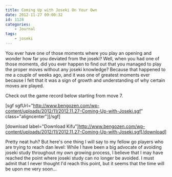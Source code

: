 ```yaml
---
title: Coming Up with Joseki On Your Own
date: 2012-11-27 09:00:32
id: 1128
categories:
	- Journal
tags:
	- joseki
---
```


You ever have one of those moments where you play an opening and wonder how far you deviated from the joseki? Well, when you had one of those moments, did you ever happen to find out that you managed to play the proper moves without any joseki knowledge? Because that happened to me a couple of weeks ago, and it was one of greatest moments ever because I felt that it was a sign of growth and understanding of why certain moves are played.

Check out the game record below starting from move 7.

[sgf sgfUrl="http://www.bengozen.com/wp-content/uploads/2012/11/2012.11.27-Coming-Up-with-Joseki.sgf" class="aligncenter"][/sgf]

[download label="Download Kifu"]http://www.bengozen.com/wp-content/uploads/2012/11/2012.11.27-Coming-Up-with-Joseki.sgf[/download]

Pretty neat huh? But here's one thing I will say to my fellow go players who are trying to reach dan level: While I have been a big advocate of avoiding joseki study throughout my own growing process, I believe that I may have reached the point where joseki study can no longer be avoided. I must admit that I never thought I'd reach this point, but it seems that the time will be upon me very soon...